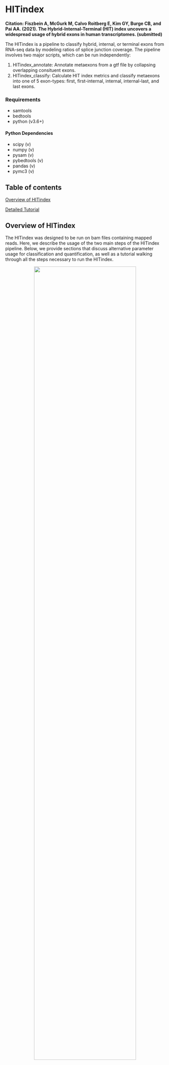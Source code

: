 # HITindex

**Citation: Fiszbein A, McGurk M, Calvo Roitberg E, Kim GY, Burge CB, and Pai AA. (2021). The Hybrid-Internal-Terminal (HIT) index uncovers a widespread usage of hybrid exons in human transcriptomes. (submitted)**

The HITindex is a pipeline to classify hybrid, internal, or terminal exons from RNA-seq data by modeling ratios of splice junction coverage. The pipeline involves two major scripts, which can be run independently:

1. HITindex_annotate: Annotate metaexons from a gtf file by collapsing overlapping consituent exons. 
2. HITindex_classify: Calculate HIT index metrics and classify metaexons into one of 5 exon-types: first, first-internal, internal, internal-last, and last exons. 

### Requirements 

- samtools
- bedtools
- python (v3.6+)

#### Python Dependencies
- scipy (v)
- numpy (v)
- pysam (v)
- pybedtools (v)
- pandas (v)
- pymc3 (v)

## Table of contents
[Overview of HITindex](#overview-of-hitindex)

[Detailed Tutorial](#detailed-tutorial-to-run-the-hitindex)


## Overview of HITindex

The HITindex was designed to be run on bam files containing mapped reads. Here, we describe the usage of the two main steps of the HITindex pipeline. Below, we provide sections that discuss alternative parameter usage for classification and quantification, as well as a tutorial walking through all the steps necessary to run the HITindex.

<p align="center">
<img src="./readme/HITindex_overview.png" width="80%" height="80%">
</p>

### HITindex_annotate
Annotate metaexons from a gtf file by collapsing overlapping consituent exons. This step includes (a) annotating how often a constituent exon is used as a first, internal, or last exon in annotated isoforms, (b) saving the coordinates of each constituent exons, and (c) adding buffer regions in which to associate junction reads with an exon.

```
usage: HITindex_annotate.py [-h] --gtf gtf [--reverse] [--ss3buffer] [--ss5buffer] 
                                 --outfile output

optional arguments:
  -h, --help            show this help message and exit

Input:
  --gtf gtf             gtf to be indexed (default: None)

Parameters:
  --reverse             use if exons are sorted by transcriptional direction rather than by reference
                        coordinate (default: False)
  --ss3buffer           intronic buffer region included upstream of 3ss of exon for counting
                        reads. suggested = 50nt. (default: 0)
  --ss5buffer           intronic buffer region included downstream of 5ss of exon for counting
                        reads. suggested = 20nt. (default: 0)

Output:
  --outfile output  name for output bed with merged/annotated exons (default: None)
```

### HITindex_classify
Calculate HIT index metrics and classify metaexons into one of 5 exon-types: first, first-internal, internal, internal-last, and last exons. This step includes (a) calculating the HITindex and generative model metrics, (b) flagging exons likely affected by edge effects, (c) classifying exons, and (d) calculating PSI values for alternative first and last exon usage.

```
usage: HITindex_classify.py [-h] [--junctionReads] [--HITindex] [--identifyTerminal] [--calculatePSI] 
                                  --outname output [--bam] [--juncbam] [--readtype {single,paired}]
                                 [--readstrand {fr-unstrand,fr-firststrand,fr-secondstrand}] [--bed] [--overlap]
                                 [--readnum] [--bootstrap] [--metrics] [--parameters] [--metricsID] [--edge]

optional arguments:
  -h, --help            show this help message and exit
  --junctionReads       Extract junction reads (default: False)
  --HITindex            Calculate HITindex (default: False)
  --classify            Classify terminal, hybrid, and internal exons (default: False)
  --calculatePSI        Calculate PSI values (default: False)
  --outname             name of file(s) for final metric. required for everything except --junctionReads. (default: None)

read information:
  --bam                 original bam from which to extract junction reads. required if
                        --junctionReads (default: None)
  --juncbam             junction read bam. required if --junctionReads or --HITindex (default:
                        None)
  --readtype {single,paired}
                        type of read (default: paired)
  --readstrand {fr-unstrand,fr-firststrand,fr-secondstrand}
                        directionality of RNA-seq data (default: fr-firststrand)

exon information:
  --bed                 bed file with merged/annotated exons. Output from HITindex_annotate.py.
                        required if --HITindex (default: None)

HITindex:
  parameters for running HIT index

  --overlap             overlap of split read with exon region (nt) (default: 10)
  --readnum             minimum number of reads for confidence in HITindex (sum of R + L) (default:
                        2)
  --bootstrap           bootstrapping iterations to get p-value for metric confidence (within 0.1)
                        (default: 1000)

classify:
  information for identifying exon types

  --metrics             HITindex output file, required if --HITindex is not specified. (default:
                        None)
  --parameters          file specifying HITindex and generative model thresholds for classifying
                        exons. (default: HIT_identity_parameters.txt)

psi:
  parameters for calling PSI values

  --metricsID           HITindex identification output file, required if --classify is not
                        specified. (default: None)
  --edge                exclude exons flagged as being affected by the edge effect from PSI
                        calculations (default: False)
```

## Detailed Tutorial to run the HITindex

make figure: steps (inputs + outputs) in bubble form

### Jump to a step:
[Step 0: Genome Alignment](#step-0-genome-alignment)

[Step 1: Identify and Annotate Metaexons](#step-1-identify-and-annotate-metaexons)

[Step 2: Extracting Junction Reads](#step-2-extracting-junction-reads)

[Step 3: Calculating HITindex metrics](#step-3-calculating-hitindex-metrics)

[Step 4: Exon Classification](#step-4-exon-classification)

[Step 5: Exon Quantification](#step-5-exon-quantification)

### Step 0: Genome Alignment


Align raw reads in fastq format to the genome with your favorite splicing-aware mapper (ie. STAR | hisat2) to obtain a sorted, indexed bam file. When building a STAR index or running hisat2, we recommend using the same gtf annotation that you will use for downstream steps.

For instance, to map with STAR (using ENCODE parameters) and index the bam:
```
STAR --outFilterType BySJout --outFilterMultimapNmax 20 --alignSJoverhangMin 8 --alignSJDBoverhangMin 1 --outFilterMismatchNmax 999 --outFilterMismatchNoverLmax 0.04 --alignIntronMin 20 --alignIntronMax 1000000 --alignMatesGapMax 1000000 --outSAMtype BAM SortedByCoordinate

samtools index [bamfile].bam
```

### Step 1: Identify and Annotate Metaexons

This step takes in an annotation file (gtf file) and outputs a bed file of metaexons after collapsing and annotating overlapping exons.

Example usage:
```
python HITindex_annotate.py --gtf annotations.gtf --ss3buffer 50 --ss5buffer 20 --outfile metaexons.bed
```

**Types of GTF files**

(1) Exons in gtf are sorted by genome coordinates (default):

```
1       havana  gene    11869   14409   .       +       .       gene_id "ENSG00000223972"; gene_name "DDX11L1"; 
1       havana  transcript      11869   14409   .       +       .       gene_id "ENSG00000223972"; transcript_id "ENST00000456328"; gene_name "DDX11L1";
1       havana  exon    11869   12227   .       +       .       gene_id "ENSG00000223972"; transcript_id "ENST00000456328"; exon_number "1"; gene_name "DDX11L1";
1       havana  exon    12613   12721   .       +       .       gene_id "ENSG00000223972"; transcript_id "ENST00000456328"; exon_number "2"; gene_name "DDX11L1";
1       havana  exon    13221   14409   .       +       .       gene_id "ENSG00000223972"; transcript_id "ENST00000456328"; exon_number "3"; gene_name "DDX11L1";
1       havana  gene    34554   36081   .       -       .       gene_id "ENSG00000237613"; gene_name "FAM138A"; 
1       havana  transcript      34554   36081   .       -       .       gene_id "ENSG00000237613"; transcript_id "ENST00000417324"; gene_name "FAM138A";
1       havana  exon    34554   35174   .       -       .       gene_id "ENSG00000237613"; transcript_id "ENST00000417324"; exon_number "3"; gene_name "FAM138A";
1       havana  exon    35277   35481   .       -       .       gene_id "ENSG00000237613"; transcript_id "ENST00000417324"; exon_number "2"; gene_name "FAM138A";
1       havana  exon    35721   36081   .       -       .       gene_id "ENSG00000237613"; transcript_id "ENST00000417324"; exon_number "1"; gene_name "FAM138A";
```

(2) Exons in gtf are sorted by transcriptional direction (use ```--reverse```):

```
1       havana  gene    11869   14409   .       +       .       gene_id "ENSG00000223972"; gene_name "DDX11L1"; 
1       havana  transcript      11869   14409   .       +       .       gene_id "ENSG00000223972"; transcript_id "ENST00000456328"; gene_name "DDX11L1";
1       havana  exon    11869   12227   .       +       .       gene_id "ENSG00000223972"; transcript_id "ENST00000456328"; exon_number "1"; gene_name "DDX11L1";
1       havana  exon    12613   12721   .       +       .       gene_id "ENSG00000223972"; transcript_id "ENST00000456328"; exon_number "2"; gene_name "DDX11L1";
1       havana  exon    13221   14409   .       +       .       gene_id "ENSG00000223972"; transcript_id "ENST00000456328"; exon_number "3"; gene_name "DDX11L1";
1       havana  gene    34554   36081   .       -       .       gene_id "ENSG00000237613"; gene_name "FAM138A"; 
1       havana  transcript      34554   36081   .       -       .       gene_id "ENSG00000237613"; transcript_id "ENST00000417324"; gene_name "FAM138A";
1       havana  exon    35721   36081   .       -       .       gene_id "ENSG00000237613"; transcript_id "ENST00000417324"; exon_number "1"; gene_name "FAM138A";
1       havana  exon    35277   35481   .       -       .       gene_id "ENSG00000237613"; transcript_id "ENST00000417324"; exon_number "2"; gene_name "FAM138A";
1       havana  exon    34554   35174   .       -       .       gene_id "ENSG00000237613"; transcript_id "ENST00000417324"; exon_number "3"; gene_name "FAM138A";
```

**Buffer regions around metaexons**

Users can chose to add a buffer region around metaexon boundaries within which to associate junction reads to a particular metaexon. This is meant to account for some flexibility in TSS and TES definitions, which are often hard to precisely define and thus less likely to be precise at the single nucleotide level in annotation sets. While the default is set to 0nt for both the 5' and 3' buffer regions, we suggest using ```--ss5buffer 50``` for a 50nt buffer at the 5' end and ```--ss3buffer 20``` for a 20nt buffer at the 3' end:

<p align="center">
<img src="./readme/bufferRegions.png" width="50%" height="50%">
</p>

**Metaexon annotations**

Three bed files are output: </br>
(1) Precise metaexon boundaries
(2) Boundaries defined by the user-defined buffer regions 
(3) Associating metaexon names with the coordinates of the constitutent overlapping exons that were combined to create the metaexon 

The first two bed files include additional information in the 4th column about how many times constituent exons are first, internal, or last exons within annotated isoforms from the gtf file, as shown here:

<p align="center">
<img src="./readme/annotations.png" width="75%" height="75%">
</p>

Example output:
```
xxx
```

### Classify and Quantitate Exons

Example usage using default parameters to run all 4 steps in tandem:
```
python HITindex_classify.py --junctionReads --bam sample.sorted.bam --juncbam sample.sorted.junctions.bam 
                            --HITindex --bed metaexon.bed_ss3-20ss5-50.buffer 
                            --classify --calculatePSI 
                            --outname sampleHITindex   
```

#### Step 2: Extracting Junction Reads

To only extract junction reads:
```
python HITindex_classify.py --junctionReads --bam sample.sorted.bam --juncbam sample.sorted.junctions.bam --readtype paired --readstrand fr-firststrand 
```

Junction reads are extracted by parsing the CIGAR strings of mapped reads. To correctly assign junction reads the user needs to provide information about read type and strandedness of the reads: </br>
(1) Read type can be changed with ```--readtype``` with option {single or paired}, default: paired </br>
(2) Strandedness of the reads can be changed with ```--readstrand``` with options {fr-firststrand, fr-secondstrand, fr-unstrand}, default: fr-firststrand 

Strandedness is determined by the type of library preparation protocol. We borrow the library strandedness naming convention from Tophat/Bowtie:

<p align="center">
<img src="./readme/readStrand.png" width="50%" height="50%">
</p>

**Output**

This step results in bam files containing only the junction reads, named using ```--juncbam```. These junction bam files can be specified in later steps, without needing to re-run ```--junctionReads``` to extract junction reads again.

#### Step 3: Calculating HITindex metrics

To only calculate HITindex metrics and run the generative model:
```
python HITindex_classify.py --HITindex --juncbam sample.sorted.junctions.bam --readtype paired --readstrand fr-firststrand --bed metaexon.bed_ss3-20ss5-50.buffer  --overlap 10 --readnum 5 --bootstrap 1000 --outname sampleHITindex
```

Junction reads are assigned to metaexons based on their overlap with the upstream or downstream boundaries of the metaexon. Note that the junction site does not need to be directly aligned with the exact metaexon boundary coordinates and junction reads are counted regardless of the identity of the connected exon. The minimum overlap length for junction reads is determined by ```--overlap```, with a default of 10nt. 

<p align="center">
<img src="./readme/junctionReads.png" width="90%" height="90%">
</p>

The HITindex and generative model probabilities are calculated for metaexons that have a minimum number of reads as determined by ```--readnum```, with a default of 2 reads. For datasets with sufficient coverage, we recommend using at least 5 reads.

**Bootstrapping**
Bootstrapping is used to calculate two different statistical metrics related to the HITindex metric. The number of bootstrap iterations used is determined by ```--bootstrap```, with a default of 1000 runs. This is the rate-limiting step for the HITindex pipeline, so we recommend running this step once and then using the output to fine-tune exon classification and PSI quantification. Reducing the bootstrap n will increase speed, but decrease statistical confidence.

**Output**
This step results in a ```.exon``` file with the following columns:

| Column Name | Description |
| ----------- | ----------- |
| exon | exon name, with coordinates of metaexon |
| gene   | gene name (from GTF file) |
| strand | strand |
| nTXPT | total number of annotated isoforms for the gene |
| nFE, nINTERNAL, nLE, nSINGLE | number of times constituent exons of this metaexon are annotated as first, internal, or last exons, or appear as a single exon isoform |
| nUP, nDOWN | number of upstream and downstream splice junction reads |
| HITindex | HITindex
| boot_pval | bootstrapping p-value, indicating probability of observing, at random, value within 0.1 of true HITindex |
| CI75_low, CI75_high | 75% confidence intervals, using bootstrapped iterations |
| CI90_low, CI90_high | 90% confidence intervals, using bootstrapped iterations |
| CI95_low, CI95_high | 95% confidence intervals, using bootstrapped iterations |
| dist_to_TSS | metaexon distance to upstream most expressed exon |
| dist_to_TES | metaexon distance to downstream most expressed exon |
| edge | flag indicating whether metaexon is likely to be influenced by edge effects |
| PofF, PofI, PofL | generative model posterior probabilities for first, internal, and last exon classifications |
| PofFI, PofIL | generative model posterior probabilities for hybrid exon classifications | 
| downstream_fraction | |
| FIL_postmean | |

#### Step 4: Exon Classification

To only classify exons:
```
python HITindex_classify.py --classify  --metrics sampleHITindex.exon --paramters HIT_identity_parameters.txt
```

Exons are classified using the ```.exon``` file output from the last step and the included ```HIT_identity_parameters.txt``` file (reproduced below), which defines the thresholds used across the HITindex metric, statistical confidence metrics, and posterior probabilities from the generative model that are used to classify exons. Users can change these thresholds by changing the values in the ```HIT_identify_parameters.txt``` or create custom files with the same format. Custom files can be specified using ```--parameters```.

HIT_identity_parameters file:
```
# |HITindex| threshold for calling terminal exons [0.0, 1.0]
HITterminal	1.0
# |HITindex| threshold for calling hybrid exons [0.0, 1.0]
HIThybrid	0.3
# bootstrapping p-value threshold for HITindex significance [0.0, 1.0]
HITpval	1
# confidence interval to use for HITindex significance (none, 0.75, 0.95, 0.95)
HIT_CI	none
# probability threshold for medium confidence with generative model [0.0, 1.0]
prob_med	0.5
# probability threshold for high confidence with generative model [0.0, 1.0]
prob_high	0.8
```

**Output**
This step adds two columns to the existing ```.exon``` file: </br>
(1) ID, the exon-type classification </br>
(2) ID_position, the exon-type classification after accounting for potential edge effect exons

Users can run this step multiple times with varying thresholds, but since the original file is modified, we suggest duplicating the ```.exon``` file for each set of thresholds and then specifying the new ```.exon``` files with ```--metrics```. 

#### Step 5: Exon Quantification

To only calculate PSI values:
```
python HITindex_classify.py --calculatePSI  --metricsID sampleHITindex.exon --edge --outname sampleHITindex
```

Percent spliced in (PSI) values are used to quantify relative alternative terminal exon usage. Exons classified as "first", "FirstInternal_medium" or "FirstInternal_high" are used to calculate alternative first exon (AFE) PSI values, while exons classified as “last”, “InternalLast_medium” or “InternalLast_high” are used to calculate PSI values for alternative last exon (ALE) usage. If the user includes the ```--edge``` flag, exons flagged as potentially being affected by edge-effects in the ```ID_position``` column of the ```.exon``` file are not included in the PSI value calculations. Since this step uses the exon classifications in the previous step, it must be run on an ```.exon``` file that has the ```ID``` and ```ID_position``` columns. 

**Output**
This step results in ```.AFEPSI``` and ```.ALEPSI``` files with the following columns:

| Column Name | Description |
| ----------- | ----------- |
| gene   | gene name (from GTF file) |
| exon | exon name, with coordinates of metaexon |
| strand | strand |
| nTXPT | total number of annotated isoforms for the gene |
| nFE or nLE | number of times constituent exons of this metaexon are annotated as first, internal, or last exons, or appear as a single exon isoform |
| nUP, nDOWN | number of upstream and downstream splice junction reads |
| HITindex | HITindex |
| sumR-L or sumL-R | sum of all read biases across all alternative exons |
| AFEPSI or ALEPSI | PSI value for metaexon |

Users can run this step multiple times by using the ```--metricsID``` to specify different ```.exon``` files or varying the ```--edge``` flag, but make sure to change the ```--outname``` for each of these runs. 
